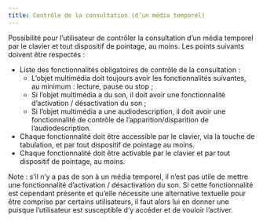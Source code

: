 ```yaml
---
title: Contrôle de la consultation (d’un média temporel) 
---
```


Possibilité pour l’utilisateur de contrôler la consultation d’un média
temporel par le clavier et tout dispositif de pointage, au moins. Les points
suivants doivent être respectés :
* Liste des fonctionnalités obligatoires de contrôle de la consultation :
    * L’objet multimédia doit toujours avoir les fonctionnalités suivantes, au minimum : lecture, pause ou stop ;
    * Si l’objet multimédia a du son, il doit avoir une fonctionnalité d’activation / désactivation du son ;
    * Si l’objet multimédia a une audiodescription, il doit avoir une fonctionnalité de contrôle de l’apparition/disparition de l’audiodescription.
* Chaque fonctionnalité doit être accessible par le clavier, via la touche de tabulation, et par tout dispositif de pointage au moins.
* Chaque fonctionnalité doit être activable par le clavier et par tout dispositif de pointage, au moins.

Note : s’il n’y a pas de son à un média temporel, il n’est pas utile de mettre
une fonctionnalité d’activation / désactivation du son. Si cette
fonctionnalité est cependant présente et qu’elle nécessite une alternative
textuelle pour être comprise par certains utilisateurs, il faut alors lui en
donner une puisque l’utilisateur est susceptible d’y accéder et de vouloir
l’activer.

